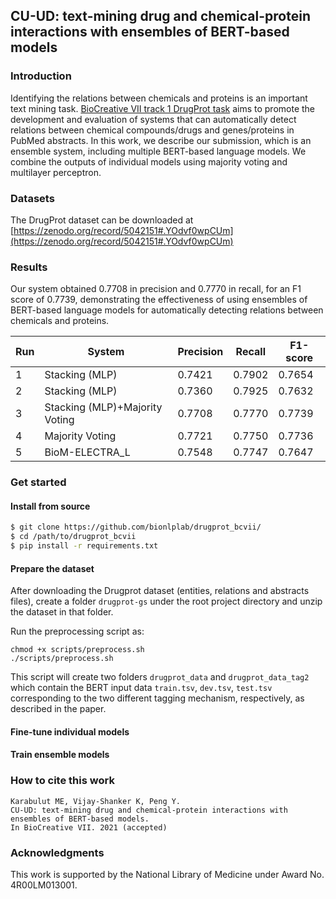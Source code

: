 ## CU-UD: text-mining drug and chemical-protein interactions with ensembles of BERT-based models

### Introduction

Identifying the relations between chemicals and proteins is an important text mining task. [BioCreative VII track 1 DrugProt task](https://biocreative.bioinformatics.udel.edu/tasks/biocreative-vii/track-1/) aims to promote the development and evaluation of systems that can automatically detect relations between chemical compounds/drugs and genes/proteins in PubMed abstracts. In this work, we describe our submission, which is an ensemble system, including multiple BERT-based language models. We combine the outputs of individual models using majority voting and multilayer perceptron. 

### Datasets

The DrugProt dataset can be downloaded at [https://zenodo.org/record/5042151#.YOdvf0wpCUm](https://zenodo.org/record/5042151#.YOdvf0wpCUm)

### Results

Our system obtained 0.7708 in precision and 0.7770 in recall, for an F1 score of 0.7739, demonstrating the effectiveness of using ensembles of BERT-based language models for automatically detecting relations between chemicals and proteins.

| Run | System                         | Precision | Recall | F1-score |
|-----|--------------------------------|-----------|--------|----------|
| 1   | Stacking (MLP)                 | 0.7421    | 0.7902 | 0.7654   |
| 2   | Stacking (MLP)                 | 0.7360    | 0.7925 | 0.7632   |
| 3   | Stacking (MLP)+Majority Voting | 0.7708    | 0.7770 | 0.7739   |
| 4   | Majority Voting                | 0.7721    | 0.7750 | 0.7736   |
| 5   | BioM-ELECTRA_L                 | 0.7548    | 0.7747 | 0.7647   |

### Get started

#### Install from source

```bash
$ git clone https://github.com/bionlplab/drugprot_bcvii/
$ cd /path/to/drugprot_bcvii
$ pip install -r requirements.txt
```

#### Prepare the dataset

After downloading the Drugprot dataset (entities, relations and abstracts files), create a folder ```drugprot-gs``` under the root project directory and unzip the dataset in that folder.

Run the preprocessing script as:

```
chmod +x scripts/preprocess.sh
./scripts/preprocess.sh
```

This script will create two folders ```drugprot_data``` and ```drugprot_data_tag2``` which contain the BERT input data ```train.tsv```, ```dev.tsv```, ```test.tsv```
corresponding to the two different tagging mechanism, respectively, as described in the paper. 

#### Fine-tune individual models

#### Train ensemble models

### How to cite this work

    Karabulut ME, Vijay-Shanker K, Peng Y.
    CU-UD: text-mining drug and chemical-protein interactions with ensembles of BERT-based models.
    In BioCreative VII. 2021 (accepted)

### Acknowledgments

This work is supported by the National Library of Medicine under Award No. 4R00LM013001.
